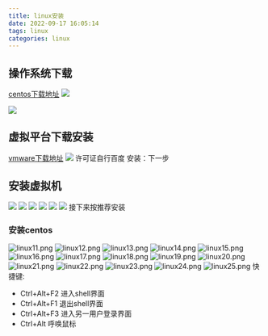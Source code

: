 ```yaml
---
title: linux安装
date: 2022-09-17 16:05:14
tags: linux
categories: linux
---
```

## 操作系统下载
[centos下载地址](http://isoredirect.centos.org/centos/7/isos/x86_64/)
![](https://s2.loli.net/2022/09/18/yNRijclSHdx6n4D.png)

![](https://s2.loli.net/2022/09/18/5THyUg79qoLQhn8.png)
## 虚拟平台下载安装
[vmware下载地址](https://www.vmware.com/products/workstation-pro/workstation-pro-evaluation.html)
![](https://s2.loli.net/2022/09/18/bexFHA4Vjw3EIZd.png)
许可证自行百度
安装：下一步
## 安装虚拟机
![](https://s2.loli.net/2022/09/18/aJvO7tFznXcmT8q.png)
![](https://s2.loli.net/2022/09/18/S7cNHfbyLX32zGa.png)
![](https://s2.loli.net/2022/09/18/brdDO1JuBfilQo6.png)
![](https://s2.loli.net/2022/09/18/o6pAByNTwULsMEn.png)
![](https://s2.loli.net/2022/09/18/ea7uTWnhy8Bgb4k.png)
![](https://s2.loli.net/2022/09/18/Es9Hd8PCb1WeYc5.png)
接下来按推荐安装

### 安装centos
![linux11.png](https://s2.loli.net/2022/09/18/MiD5AzkboQ4HKy7.png)
![linux12.png](https://s2.loli.net/2022/09/18/jFtPbXceydg9VRp.png)
![linux13.png](https://s2.loli.net/2022/09/18/6UKeHRTED9Nmugf.png)
![linux14.png](https://s2.loli.net/2022/09/18/1AHPIej5KVt2Gph.png)
![linux15.png](https://s2.loli.net/2022/09/18/pDuv5ZRTM39QqWA.png)
![linux16.png](https://s2.loli.net/2022/09/18/hjgQ5MX3pKJYIno.png)
![linux17.png](https://s2.loli.net/2022/09/18/QpdfgvCzuyRnHD2.png)
![linux18.png](https://s2.loli.net/2022/09/18/9AJfMzFchBPH2Rb.png)
![linux19.png](https://s2.loli.net/2022/09/18/F1OD5sUX9K72uHp.png)
![linux20.png](https://s2.loli.net/2022/09/18/ET49bt8uDCON2US.png)
![linux21.png](https://s2.loli.net/2022/09/18/oBEhImPFOx3cSqs.png)
![linux22.png](https://s2.loli.net/2022/09/18/4vJV8DmdSh5uONH.png)
![linux23.png](https://s2.loli.net/2022/09/18/qgXv5QeSOKsY6ji.png)
![linux24.png](https://s2.loli.net/2022/09/18/rF8xoe2tpkCym34.png)
![linux25.png](https://s2.loli.net/2022/09/18/PqETkHjmGe5pFhl.png)
快捷键:
* Ctrl+Alt+F2 进入shell界面
* Ctrl+Alt+F1 退出shell界面
* Ctrl+Alt+F3 进入另一用户登录界面
* Ctrl+Alt 呼唤鼠标